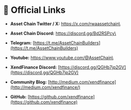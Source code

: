 # 🔗 Official Links

* **Asset Chain Twitter / X:** [https://x.com/rwaassetchain\
  ](https://x.com/rwaassetchain)
* **Asset Chain Discord:** [https://discord.gg/Bd2RSPcy\
  ](https://discord.gg/Bd2RSPcy)
* **Telegram:** [https://t.me/AssetChainBuilders](https://t.me/AssetChainBuilders)
* **Youtube:** [https://www.youtube.com/@AssetChain\
  ](https://www.youtube.com/@AssetChain)



* **XendFinance Discord:** [https://discord.gg/QGHb7jp2GV](https://discord.gg/QGHb7jp2GV)
* **Community Blog:** [http://medium.com/xendfinance](http://medium.com/xendfinance/)
* **GitHub:** [https://github.com/xendfinance](https://github.com/xendfinance)
